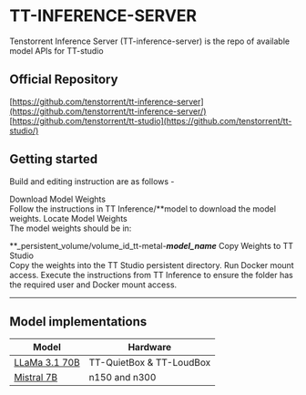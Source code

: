 # TT-INFERENCE-SERVER

Tenstorrent Inference Server (TT-inference-server) is the repo of available model APIs for TT-studio

## Official Repository

[https://github.com/tenstorrent/tt-inference-server](https://github.com/tenstorrent/tt-inference-server/)
[https://github.com/tenstorrent/tt-studio](https://github.com/tenstorrent/tt-studio/)

## Getting started
Build and editing instruction are as follows -

Download Model Weights  
Follow the instructions in TT Inference/**model to download the model weights.
Locate Model Weights  
The model weights should be in:  



**_persistent_volume/volume_id_tt-metal-***model_name***
Copy Weights to TT Studio  
Copy the weights into the TT Studio persistent directory. 
Run Docker mount access. 
Execute the instructions from TT Inference to ensure the folder has the required user and Docker mount access.

--------------------------------------------------------------------------------------------------------------

## Model implementations
| Model          | Hardware                    |
|----------------|-----------------------------|
| [LLaMa 3.1 70B](tt-metal-llama3-70b/README.md)  | TT-QuietBox & TT-LoudBox    |
| [Mistral 7B](tt-metal-mistral-7b/README.md) | n150 and n300|